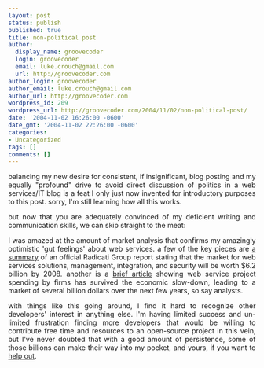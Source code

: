 ```yaml
---
layout: post
status: publish
published: true
title: non-political post
author:
  display_name: groovecoder
  login: groovecoder
  email: luke.crouch@gmail.com
  url: http://groovecoder.com
author_login: groovecoder
author_email: luke.crouch@gmail.com
author_url: http://groovecoder.com
wordpress_id: 209
wordpress_url: http://groovecoder.com/2004/11/02/non-political-post/
date: '2004-11-02 16:26:00 -0600'
date_gmt: '2004-11-02 22:26:00 -0600'
categories:
- Uncategorized
tags: []
comments: []
---
```

<div style="text-align: justify;">balancing my new desire for consistent, if insignificant, blog posting and my equally "profound" drive to avoid direct discussion of politics in a web services/IT blog is a feat I only just now invented for introductory purposes to this post. sorry, I'm still learning how all this works.</p>
<p>but now that you are adequately convinced of my deficient writing and communication skills, we can skip straight to the meat:</p>
<p>I was amazed at the amount of market analysis that confirms my amazingly optimistic 'gut feelings' about web services. a few of the key pieces are <a href="http://www.internetnews.com/stats/article.php/3413161">a summary</a> of an official Radicati Group report stating that the market for web services solutions, management, integration, and security will be worth $6.2 billion by 2008. another is a <a href="http://www.cioupdate.com/news/article.php/2239561">brief article</a> showing web service project spending by firms has survived the economic slow-down, leading to a market of several billion dollars over the next few years, so say analysts.</p>
<p>with things like this going around, I find it hard to recognize other developers' interest in anything else. I'm having limited success and un-limited frustration finding more developers that would be willing to contribute free time and resources to an open-source project in this vein, but I've never doubted that with a good amount of persistence, some of those billions can make their way into my pocket, and yours, if you want to <a href="mailto:luke.crouch@gmail.com">help out</a>.<br />
</div>
